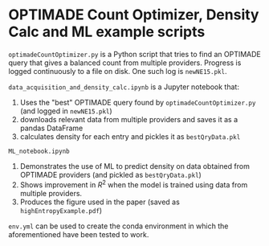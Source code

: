 # OPTIMADE Count Optimizer, Density Calc and ML example scripts

`optimadeCountOptimizer.py` is a Python script that tries to find an OPTIMADE query that gives a balanced count from multiple providers. Progress is logged continuously to a file on disk. One such log is `newNE15.pkl`.

`data_acquisition_and_density_calc.ipynb` is a Jupyter notebook that:
1. Uses the "best" OPTIMADE query found by `optimadeCountOptimizer.py` (and logged in `newNE15.pkl`)
2. downloads relevant data from multiple providers and saves it as a pandas DataFrame
3. calculates density for each entry and pickles it as `bestQryData.pkl`

`ML_notebook.ipynb`
1. Demonstrates the use of ML to predict density on data obtained from OPTIMADE providers (and pickled as `bestQryData.pkl`)
2. Shows improvement in $R^2$ when the model is trained using data from multiple providers.
3. Produces the figure used in the paper (saved as `highEntropyExample.pdf`)

`env.yml` can be used to create the conda environment in which the aforementioned have been tested to work.